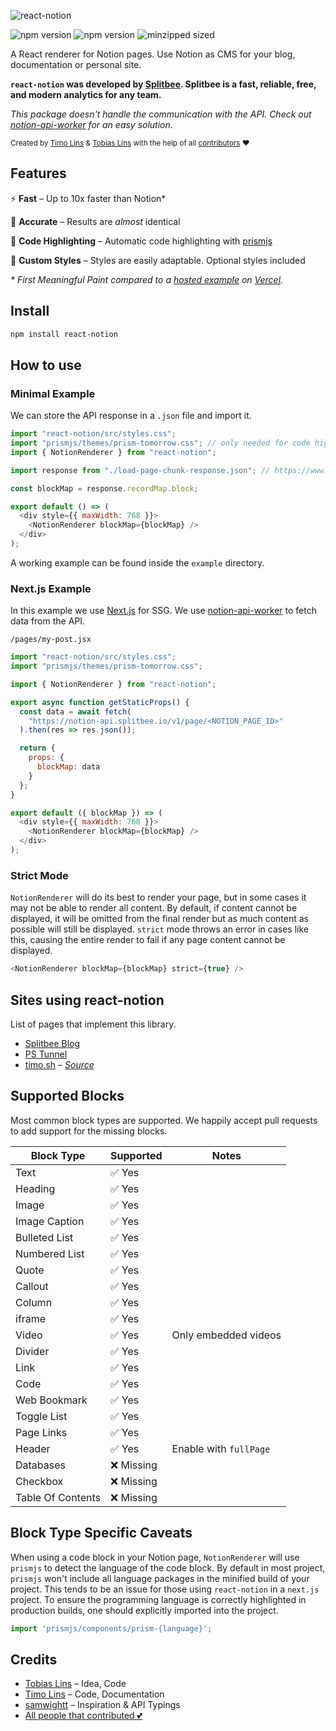 ![react-notion](https://user-images.githubusercontent.com/1440854/79684011-6c948280-822e-11ea-9e23-1644903796fb.png)

![npm version](https://badgen.net/npm/v/react-notion) ![npm version](https://badgen.net/david/dep/splitbee/react-notion) ![minzipped sized](https://badgen.net/bundlephobia/minzip/react-notion)

A React renderer for Notion pages.
Use Notion as CMS for your blog, documentation or personal site.

**`react-notion` was developed by <a href="http://splitbee.io/">Splitbee</a>. Splitbee is a fast, reliable, free, and modern analytics for any team.**

_This package doesn't handle the communication with the API. Check out [notion-api-worker](https://github.com/splitbee/notion-api-worker) for an easy solution_.

<sub>Created by <a href="https://twitter.com/timolins">Timo Lins</a> & <a href="https://twitter.com/linstobias">Tobias Lins</a> with the help of all <a href="https://github.com/splitbee/react-notion/graphs/contributors">contributors</a> ❤️</sub>

## Features

⚡️ **Fast** – Up to 10x faster than Notion\*

🎯 **Accurate** – Results are _almost_ identical

🔮 **Code Highlighting** – Automatic code highlighting with [prismjs](https://prismjs.com/)

🎨 **Custom Styles** – Styles are easily adaptable. Optional styles included

_\* First Meaningful Paint compared to a [hosted example](http://react-notion-example.now.sh/) on [Vercel](https://vercel.com)._

## Install

```bash
npm install react-notion
```

## How to use

### Minimal Example

We can store the API response in a `.json` file and import it.

```js
import "react-notion/src/styles.css";
import "prismjs/themes/prism-tomorrow.css"; // only needed for code highlighting
import { NotionRenderer } from "react-notion";

import response from "./load-page-chunk-response.json"; // https://www.notion.so/api/v3/loadPageChunk

const blockMap = response.recordMap.block;

export default () => (
  <div style={{ maxWidth: 768 }}>
    <NotionRenderer blockMap={blockMap} />
  </div>
);
```

A working example can be found inside the `example` directory.

### Next.js Example

In this example we use [Next.js](https://github.com/zeit/next.js) for SSG. We use [notion-api-worker](https://github.com/splitbee/notion-api-worker) to fetch data from the API.

`/pages/my-post.jsx`

```js
import "react-notion/src/styles.css";
import "prismjs/themes/prism-tomorrow.css";

import { NotionRenderer } from "react-notion";

export async function getStaticProps() {
  const data = await fetch(
    "https://notion-api.splitbee.io/v1/page/<NOTION_PAGE_ID>"
  ).then(res => res.json());

  return {
    props: {
      blockMap: data
    }
  };
}

export default ({ blockMap }) => (
  <div style={{ maxWidth: 768 }}>
    <NotionRenderer blockMap={blockMap} />
  </div>
);
```

### Strict Mode

`NotionRenderer` will do its best to render your page, but in some cases it may not be able to render all content. By default, if content cannot be displayed, it will be omitted from the final render but as much content as possible will still be displayed. `strict` mode throws an error in cases like this, causing the entire render to fail if any page content cannot be displayed.

```js
<NotionRenderer blockMap={blockMap} strict={true} />
```

## Sites using react-notion

List of pages that implement this library.

- [Splitbee Blog](https://splitbee.io/blog)
- [PS Tunnel](https://pstunnel.com/blog)
- [timo.sh](https://timo.sh) – _[Source](https://github.com/timolins/timo-sh)_

## Supported Blocks

Most common block types are supported. We happily accept pull requests to add support for the missing blocks.

| Block Type        | Supported  | Notes                  |
| ----------------- | ---------- | ---------------------- |
| Text              | ✅ Yes     |                        |
| Heading           | ✅ Yes     |                        |
| Image             | ✅ Yes     |                        |
| Image Caption     | ✅ Yes     |                        |
| Bulleted List     | ✅ Yes     |                        |
| Numbered List     | ✅ Yes     |                        |
| Quote             | ✅ Yes     |                        |
| Callout           | ✅ Yes     |                        |
| Column            | ✅ Yes     |                        |
| iframe            | ✅ Yes     |                        |
| Video             | ✅ Yes     | Only embedded videos   |
| Divider           | ✅ Yes     |                        |
| Link              | ✅ Yes     |                        |
| Code              | ✅ Yes     |                        |
| Web Bookmark      | ✅ Yes     |                        |
| Toggle List       | ✅ Yes     |                        |
| Page Links        | ✅ Yes     |                        |
| Header            | ✅ Yes     | Enable with `fullPage` |
| Databases         | ❌ Missing |                        |
| Checkbox          | ❌ Missing |                        |
| Table Of Contents | ❌ Missing |                        |

## Block Type Specific Caveats

When using a code block in your Notion page, `NotionRenderer` will use `prismjs` to detect the language of the code block.
By default in most project, `prismjs` won't include all language packages in the minified build of your project.
This tends to be an issue for those using `react-notion` in a `next.js` project.
To ensure the programming language is correctly highlighted in production builds, one should explicitly imported into the project.

```jsx
import 'prismjs/components/prism-{language}';
```

## Credits

- [Tobias Lins](https://tobi.sh) – Idea, Code
- [Timo Lins](https://timo.sh) – Code, Documentation
- [samwightt](https://github.com/samwightt) – Inspiration & API Typings
- [All people that contributed 💕](https://github.com/splitbee/react-notion/graphs/contributors)
